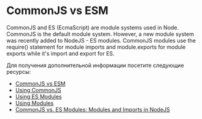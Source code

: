 # CommonJS vs ESM

CommonJS and ES (EcmaScript) are module systems used in Node. CommonJS is the default module system. However, a new module system was recently added to NodeJS - ES modules. CommonJS modules use the require() statement for module imports and module.exports for module exports while it's import and export for ES.

Для получения дополнительной информации посетите следующие ресурсы:

- [CommonJS vs ESM](https://blog.logrocket.com/commonjs-vs-es-modules-node-js/)
- [Using CommonJS](https://www.javascripttutorial.net/nodejs-tutorial/nodejs-modules/)
- [Using ES Modules](https://blog.logrocket.com/es-modules-in-node-today/)
- [Using Modules](https://www.youtube.com/watch?v=pP4kjXykbio)
- [CommonJS vs. ES Modules: Modules and Imports in NodeJS](https://reflectoring.io/nodejs-modules-imports/)
